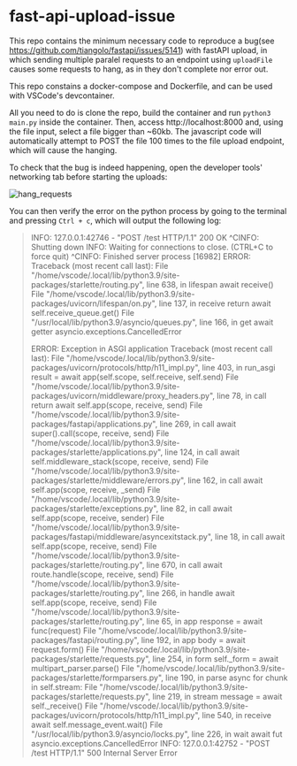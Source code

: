 # fast-api-upload-issue

This repo contains the minimum necessary code to reproduce a bug(see https://github.com/tiangolo/fastapi/issues/5141) with fastAPI upload, in which sending multiple paralel requests to an endpoint using `uploadFile` causes some requests to hang, as in they don't complete nor error out.

This repo constains a docker-compose and Dockerfile, and can be used with VSCode's devcontainer.

All you need to do is clone the repo, build the container and run `python3 main.py` inside the container.
Then, access http://localhost:8000 and, using the file input, select a file bigger than ~60kb. The javascript code will automatically attempt to POST the file 100 times to the file upload endpoint, which will cause the hanging.

To check that the bug is indeed happening, open the developer tools' networking tab before starting the uploads:

![hang_requests](https://user-images.githubusercontent.com/71985299/178988390-f5e2060b-50e7-4328-8a22-fd635799cbf2.png)

You can then verify the error on the python process by going to the terminal and pressing `Ctrl + c`, which will output the following log:


>    INFO: 127.0.0.1:42746 - "POST /test HTTP/1.1" 200 OK
    ^CINFO: Shutting down
    INFO: Waiting for connections to close. (CTRL+C to force quit)
    ^CINFO: Finished server process [16982]
    ERROR: Traceback (most recent call last):
    File "/home/vscode/.local/lib/python3.9/site-packages/starlette/routing.py", line 638, in lifespan
    await receive()
    File "/home/vscode/.local/lib/python3.9/site-packages/uvicorn/lifespan/on.py", line 137, in receive
    return await self.receive_queue.get()
    File "/usr/local/lib/python3.9/asyncio/queues.py", line 166, in get
    await getter
    asyncio.exceptions.CancelledError
>
>    ERROR: Exception in ASGI application
    Traceback (most recent call last):
    File "/home/vscode/.local/lib/python3.9/site-packages/uvicorn/protocols/http/h11_impl.py", line 403, in run_asgi
    result = await app(self.scope, self.receive, self.send)
    File "/home/vscode/.local/lib/python3.9/site-packages/uvicorn/middleware/proxy_headers.py", line 78, in call
    return await self.app(scope, receive, send)
    File "/home/vscode/.local/lib/python3.9/site-packages/fastapi/applications.py", line 269, in call
    await super().call(scope, receive, send)
    File "/home/vscode/.local/lib/python3.9/site-packages/starlette/applications.py", line 124, in call
    await self.middleware_stack(scope, receive, send)
    File "/home/vscode/.local/lib/python3.9/site-packages/starlette/middleware/errors.py", line 162, in call
    await self.app(scope, receive, _send)
    File "/home/vscode/.local/lib/python3.9/site-packages/starlette/exceptions.py", line 82, in call
    await self.app(scope, receive, sender)
    File "/home/vscode/.local/lib/python3.9/site-packages/fastapi/middleware/asyncexitstack.py", line 18, in call
    await self.app(scope, receive, send)
    File "/home/vscode/.local/lib/python3.9/site-packages/starlette/routing.py", line 670, in call
    await route.handle(scope, receive, send)
    File "/home/vscode/.local/lib/python3.9/site-packages/starlette/routing.py", line 266, in handle
    await self.app(scope, receive, send)
    File "/home/vscode/.local/lib/python3.9/site-packages/starlette/routing.py", line 65, in app
    response = await func(request)
    File "/home/vscode/.local/lib/python3.9/site-packages/fastapi/routing.py", line 192, in app
    body = await request.form()
    File "/home/vscode/.local/lib/python3.9/site-packages/starlette/requests.py", line 254, in form
    self._form = await multipart_parser.parse()
    File "/home/vscode/.local/lib/python3.9/site-packages/starlette/formparsers.py", line 190, in parse
    async for chunk in self.stream:
    File "/home/vscode/.local/lib/python3.9/site-packages/starlette/requests.py", line 219, in stream
    message = await self._receive()
    File "/home/vscode/.local/lib/python3.9/site-packages/uvicorn/protocols/http/h11_impl.py", line 540, in receive
    await self.message_event.wait()
    File "/usr/local/lib/python3.9/asyncio/locks.py", line 226, in wait
    await fut
    asyncio.exceptions.CancelledError
    INFO: 127.0.0.1:42752 - "POST /test HTTP/1.1" 500 Internal Server Error
